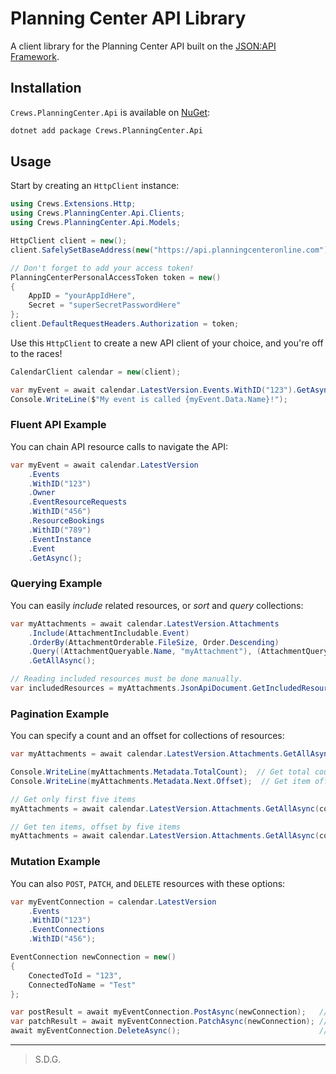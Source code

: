 # Planning Center API Library

A client library for the Planning Center API built on the 
[JSON:API Framework](https://github.com/scott-mcdonald/JsonApiFramework).

## Installation

`Crews.PlanningCenter.Api` is available on [NuGet](https://www.nuget.org/packages/Crews.PlanningCenter.Api):

```sh
dotnet add package Crews.PlanningCenter.Api
```

## Usage

Start by creating an `HttpClient` instance:

```cs
using Crews.Extensions.Http;
using Crews.PlanningCenter.Api.Clients;
using Crews.PlanningCenter.Api.Models;

HttpClient client = new();
client.SafelySetBaseAddress(new("https://api.planningcenteronline.com"));

// Don't forget to add your access token!
PlanningCenterPersonalAccessToken token = new()
{
	AppID = "yourAppIdHere",
	Secret = "superSecretPasswordHere"
};
client.DefaultRequestHeaders.Authorization = token;
```

Use this `HttpClient` to create a new API client of your choice, and you're off to the races!

```cs
CalendarClient calendar = new(client);

var myEvent = await calendar.LatestVersion.Events.WithID("123").GetAsync();
Console.WriteLine($"My event is called {myEvent.Data.Name}!");
```

### Fluent API Example

You can chain API resource calls to navigate the API:

```cs
var myEvent = await calendar.LatestVersion
	.Events
	.WithID("123")
	.Owner
	.EventResourceRequests
	.WithID("456")
	.ResourceBookings
	.WithID("789")
	.EventInstance
	.Event
	.GetAsync();
```

### Querying Example

You can easily _include_ related resources, or _sort_ and _query_ collections:

```cs
var myAttachments = await calendar.LatestVersion.Attachments
	.Include(AttachmentIncludable.Event)
	.OrderBy(AttachmentOrderable.FileSize, Order.Descending)
	.Query((AttachmentQueryable.Name, "myAttachment"), (AttachmentQueryable.Description, "The best attachment."))
	.GetAllAsync();

// Reading included resources must be done manually.
var includedResources = myAttachments.JsonApiDocument.GetIncludedResources();
```

### Pagination Example

You can specify a count and an offset for collections of resources:

```cs
var myAttachments = await calendar.LatestVersion.Attachments.GetAllAsync();

Console.WriteLine(myAttachments.Metadata.TotalCount);  // Get total count of items available on the API
Console.WriteLine(myAttachments.Metadata.Next.Offset);  // Get item offset for next page of items

// Get only first five items
myAttachments = await calendar.LatestVersion.Attachments.GetAllAsync(count: 5);

// Get ten items, offset by five items
myAttachments = await calendar.LatestVersion.Attachments.GetAllAsync(count: 10, offset: 5);
```

### Mutation Example

You can also `POST`, `PATCH`, and `DELETE` resources with these options:

```cs
var myEventConnection = calendar.LatestVersion
	.Events
	.WithID("123")
	.EventConnections
	.WithID("456");

EventConnection newConnection = new()
{
	ConectedToId = "123",
	ConnectedToName = "Test"
};

var postResult = await myEventConnection.PostAsync(newConnection);   // POST
var patchResult = await myEventConnection.PatchAsync(newConnection); // PATCH
await myEventConnection.DeleteAsync();                               // DELETE
```

***

> S.D.G.